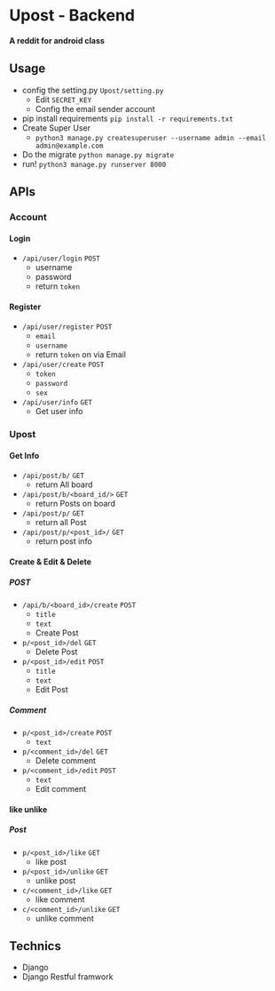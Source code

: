 # Upost - Backend
#### A reddit for android class
## Usage
- config the setting.py `Upost/setting.py`
    - Edit `SECRET_KEY`
    - Config the email sender account
- pip install requirements `pip install -r requirements.txt`
- Create Super User
    - `python3 manage.py createsuperuser --username admin --email admin@example.com`
- Do the migrate `python manage.py migrate`
- run! `python3 manage.py runserver 8000`


## APIs
### Account
#### Login
- `/api/user/login` `POST`
    - username
    - password
    - return `token`
#### Register
- `/api/user/register` `POST`
    - `email`
    - `username`
    - return `token` on via Email
- `/api/user/create` `POST`
    - `token`
    - `password`
    - `sex`
- `/api/user/info` `GET`
    - Get user info

### Upost
#### Get Info
- `/api/post/b/` `GET`
    - return All board
- `/api/post/b/<board_id/>` `GET`
    - return Posts on board 
- `/api/post/p/` `GET`
    - return all Post
- `/api/post/p/<post_id>/` `GET`
    - return post info

#### Create & Edit & Delete
##### POST
- `/api/b/<board_id>/create` `POST`
    - `title`
    - `text`
    - Create Post
- `p/<post_id>/del` `GET`
    - Delete Post
- `p/<post_id>/edit` `POST`
    - `title`
    - `text`
    - Edit Post
##### Comment
- `p/<post_id>/create` `POST`
    - `text`
- `p/<comment_id>/del` `GET`
    - Delete comment
- `p/<comment_id>/edit` `POST`
    - `text`
    - Edit comment
#### like unlike 
##### Post
- `p/<post_id>/like`  `GET`
    - like post
- `p/<post_id>/unlike`  `GET`
    - unlike post
- `c/<comment_id>/like` `GET`
    - like comment
- `c/<comment_id>/unlike` `GET`
    - unlike comment

## Technics
- Django
- Django Restful framwork


